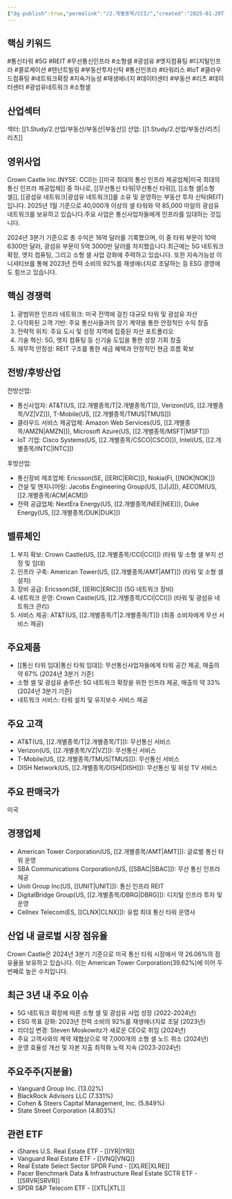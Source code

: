 ```yaml
---
{"dg-publish":true,"permalink":"/2.개별종목/CCI/","created":"2025-01-28T10:05:01.132+09:00","updated":"2025-06-03T20:05:58.189+09:00"}
---
```


## 핵심 키워드

#통신타워 #5G #REIT #무선통신인프라 #소형셀 #광섬유 #엣지컴퓨팅 #디지털인프라 #콜로케이션 #텐넌트빌링 #부동산투자신탁 #통신인프라 #타워리스 #IoT #클라우드컴퓨팅 #네트워크확장 #지속가능성 #재생에너지 #데이터센터 #부동산 #리츠 #데이터센터 #광섬유네트워크 #소형셀 

## 산업섹터

섹터: [[1.Study/2.산업/부동산/부동산\|부동산]]
산업: [[1.Study/2.산업/부동산/리츠\|리츠]]

## 영위사업

Crown Castle Inc.(NYSE: CCI)는 [[미국 최대의 통신 인프라 제공업체\|미국 최대의 통신 인프라 제공업체]] 중 하나로, [[무선통신 타워\|무선통신 타워]], [[소형 셀\|소형 셀]], [[광섬유 네트워크\|광섬유 네트워크]]를 소유 및 운영하는 부동산 투자 신탁(REIT)입니다. 2025년 1월 기준으로 40,000개 이상의 셀 타워와 약 85,000 마일의 광섬유 네트워크를 보유하고 있습니다.주요 사업은 통신사업자들에게 인프라를 임대하는 것입니다. 

2024년 3분기 기준으로 총 수익은 16억 달러를 기록했으며, 이 중 타워 부문이 10억 6300만 달러, 광섬유 부문이 5억 3000만 달러를 차지했습니다.최근에는 5G 네트워크 확장, 엣지 컴퓨팅, 그리고 소형 셀 사업 강화에 주력하고 있습니다. 또한 지속가능성 이니셔티브를 통해 2023년 전력 소비의 92%를 재생에너지로 조달하는 등 ESG 경영에도 힘쓰고 있습니다.

## 핵심 경쟁력

1. 광범위한 인프라 네트워크: 미국 전역에 걸친 대규모 타워 및 광섬유 자산
2. 다각화된 고객 기반: 주요 통신사들과의 장기 계약을 통한 안정적인 수익 창출
3. 전략적 위치: 주요 도시 및 성장 지역에 집중된 자산 포트폴리오
4. 기술 혁신: 5G, 엣지 컴퓨팅 등 신기술 도입을 통한 성장 기회 창출
5. 재무적 안정성: REIT 구조를 통한 세금 혜택과 안정적인 현금 흐름 확보

## 전방/후방산업

전방산업:

- 통신사업자: AT&T(US, [[2.개별종목/T\|2.개별종목/T]]), Verizon(US, [[2.개별종목/VZ\|VZ]]), T-Mobile(US, [[2.개별종목/TMUS\|TMUS]])
- 클라우드 서비스 제공업체: Amazon Web Services(US, [[2.개별종목/AMZN\|AMZN]]), Microsoft Azure(US, [[2.개별종목/MSFT\|MSFT]])
- IoT 기업: Cisco Systems(US, [[2.개별종목/CSCO\|CSCO]]), Intel(US, [[2.개별종목/INTC\|INTC]])

후방산업:

- 통신장비 제조업체: Ericsson(SE, [[ERIC\|ERIC]]), Nokia(FI, [[NOK\|NOK]])
- 건설 및 엔지니어링: Jacobs Engineering Group(US, [[J\|J]]), AECOM(US, [[2.개별종목/ACM\|ACM]])
- 전력 공급업체: NextEra Energy(US, [[2.개별종목/NEE\|NEE]]), Duke Energy(US, [[2.개별종목/DUK\|DUK]])

## 밸류체인

1. 부지 확보: Crown Castle(US, [[2.개별종목/CCI\|CCI]]) (타워 및 소형 셀 부지 선정 및 임대)
2. 인프라 구축: American Tower(US, [[2.개별종목/AMT\|AMT]]) (타워 및 소형 셀 설치)
3. 장비 공급: Ericsson(SE, [[ERIC\|ERIC]]) (5G 네트워크 장비)
4. 네트워크 운영: Crown Castle(US, [[2.개별종목/CCI\|CCI]]) (타워 및 광섬유 네트워크 관리)
5. 서비스 제공: AT&T(US, [[2.개별종목/T\|2.개별종목/T]]) (최종 소비자에게 무선 서비스 제공)

## 주요제품

- [[통신 타워 임대\|통신 타워 임대]]: 무선통신사업자들에게 타워 공간 제공, 매출의 약 67% (2024년 3분기 기준)
- 소형 셀 및 광섬유 솔루션: 5G 네트워크 확장을 위한 인프라 제공, 매출의 약 33% (2024년 3분기 기준)
- 네트워크 서비스: 타워 설치 및 유지보수 서비스 제공

## 주요 고객

- AT&T(US, [[2.개별종목/T\|2.개별종목/T]]): 무선통신 서비스
- Verizon(US, [[2.개별종목/VZ\|VZ]]): 무선통신 서비스
- T-Mobile(US, [[2.개별종목/TMUS\|TMUS]]): 무선통신 서비스
- DISH Network(US, [[2.개별종목/DISH\|DISH]]): 무선통신 및 위성 TV 서비스

## 주요 판매국가

미국

## 경쟁업체

- American Tower Corporation(US, [[2.개별종목/AMT\|AMT]]): 글로벌 통신 타워 운영
- SBA Communications Corporation(US, [[SBAC\|SBAC]]): 무선 통신 인프라 제공
- Uniti Group Inc(US, [[UNIT\|UNIT]]): 통신 인프라 REIT
- DigitalBridge Group(US, [[2.개별종목/DBRG\|DBRG]]): 디지털 인프라 투자 및 운영
- Cellnex Telecom(ES, [[CLNX\|CLNX]]): 유럽 최대 통신 타워 운영사

## 산업 내 글로벌 시장 점유율

Crown Castle은 2024년 3분기 기준으로 미국 통신 타워 시장에서 약 26.06%의 점유율을 보유하고 있습니다. 이는 American Tower Corporation(39.62%)에 이어 두 번째로 높은 수치입니다.

## 최근 3년 내 주요 이슈

- 5G 네트워크 확장에 따른 소형 셀 및 광섬유 사업 성장 (2022-2024년)
- ESG 목표 강화: 2023년 전력 소비의 92%를 재생에너지로 조달 (2023년)
- 리더십 변경: Steven Moskowitz가 새로운 CEO로 취임 (2024년)
- 주요 고객사와의 계약 재협상으로 약 7,000개의 소형 셀 노드 취소 (2024년)
- 운영 효율성 개선 및 자본 지출 최적화 노력 지속 (2023-2024년)

## 주요주주(지분율)

- Vanguard Group Inc. (13.02%)
- BlackRock Advisors LLC (7.331%)
- Cohen & Steers Capital Management, Inc. (5.849%)
- State Street Corporation (4.803%)

## 관련 ETF

- iShares U.S. Real Estate ETF - [[IYR\|IYR]]
- Vanguard Real Estate ETF - [[VNQ\|VNQ]]
- Real Estate Select Sector SPDR Fund - [[XLRE\|XLRE]]
- Pacer Benchmark Data & Infrastructure Real Estate SCTR ETF - [[SRVR\|SRVR]]
- SPDR S&P Telecom ETF - [[XTL\|XTL]]